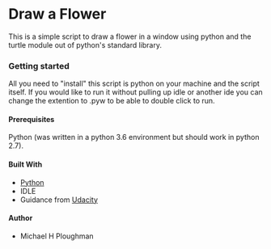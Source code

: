 <h1>Draw a Flower</h1>
<p>This is a simple script to draw a flower in a window using python and the turtle module out of python's standard library.</p>

<h3>Getting started</h3>
<p>All you need to "install" this script is python on your machine and the script itself. If you would like to run it without pulling up idle or another ide you can change the extention to .pyw to be able to double click to run.</p>

<h4>Prerequisites</h4>
<p>Python (was written in a python 3.6 environment but should work in python 2.7).</p>

<h4>Built With</h4>
  <ul>
    <li><a href="https://www.python.org/">Python</a></li>
    <li>IDLE</li>
    <li>Guidance from <a href="https://www.udacity.com/">Udacity</a></li>
  </ul>

<h4>Author</h4>
<ul>
  <li>Michael H Ploughman</li>
</ul>